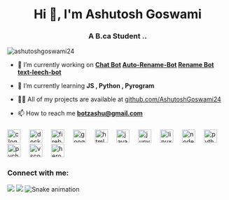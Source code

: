   <meta property="og:title" content="Ashutosh Goswami">
    <meta property="og:description" content="A B.ca Studant ..">
  <link rel="icon" href="Bin/Ashu.jpeg">
<h1 align="center">Hi 👋, I'm Ashutosh Goswami</h1>
<h3 align="center">A B.ca Student ..</h3>

<p align="left"> <img src="https://komarev.com/ghpvc/?username=ashutoshgoswami24&label=Profile%20views&color=0e75b6&style=flat" alt="ashutoshgoswami24" /> </p>

- 🔭 I’m currently working on **[Chat Bot](https://github.com/AshutoshGoswami24/Chat-Bot) [Auto-Rename-Bot](https://github.com/AshutoshGoswami24/Auto-Rename-Bot) [Rename Bot](https://github.com/AshutoshGoswami24/Rename-Bot) [text-leech-bot](https://github.com/AshutoshGoswami24/text-leech-bot)**

- 🌱 I’m currently learning **JS , Python , Pyrogram**

- 👨‍💻 All of my projects are available at [github.com/AshutoshGoswami24](https://github.com/AshutoshGoswami24?tab=repositories)

- 📫 How to reach me **botzashu@gmail.com**

<!--<img src="Bin/giphy.gif" alt="ashutoshgoswami24" >-->


###

<div align="left">
  <img src="https://cdn.jsdelivr.net/gh/devicons/devicon/icons/c/c-original.svg" height="30" alt="c logo"  />
  <img width="12" />
  <img src="https://cdn.jsdelivr.net/gh/devicons/devicon/icons/docker/docker-original.svg" height="30" alt="docker logo"  />
  <img width="12" />
  <img src="https://cdn.jsdelivr.net/gh/devicons/devicon/icons/firebase/firebase-plain.svg" height="30" alt="firebase logo"  />
  <img width="12" />
  <img src="https://cdn.jsdelivr.net/gh/devicons/devicon/icons/googlecloud/googlecloud-original.svg" height="30" alt="googlecloud logo"  />
  <img width="12" />
  <img src="https://cdn.jsdelivr.net/gh/devicons/devicon/icons/html5/html5-original.svg" height="30" alt="html5 logo"  />
  <img width="12" />
  <img src="https://cdn.jsdelivr.net/gh/devicons/devicon/icons/javascript/javascript-original.svg" height="30" alt="javascript logo"  />
  <img width="12" />
  <img src="https://cdn.jsdelivr.net/gh/devicons/devicon/icons/jupyter/jupyter-original.svg" height="30" alt="jupyter logo"  />
  <img width="12" />
  <img src="https://cdn.jsdelivr.net/gh/devicons/devicon/icons/linux/linux-original.svg" height="30" alt="linux logo"  />
  <img width="12" />
  <img src="https://cdn.jsdelivr.net/gh/devicons/devicon/icons/nodejs/nodejs-original.svg" height="30" alt="nodejs logo"  />
  <img width="12" />
  <img src="https://cdn.jsdelivr.net/gh/devicons/devicon/icons/python/python-original.svg" height="30" alt="python logo"  />
  <img width="12" />
  <img src="https://cdn.jsdelivr.net/gh/devicons/devicon/icons/pycharm/pycharm-original.svg" height="30" alt="pycharm logo"  />
  <img width="12" />
  <img src="https://cdn.jsdelivr.net/gh/devicons/devicon/icons/vscode/vscode-original.svg" height="30" alt="vscode logo"  />
  <img width="12" />
  <img src="https://cdn.jsdelivr.net/gh/devicons/devicon/icons/heroku/heroku-original.svg" height="30" alt="heroku logo"  />
</div>


<h3 align="left">Connect with me: </h3>
<a href="https://t.me/AshutoshGoswami24"><img src="https://img.shields.io/badge/-Asʜᴜᴛᴏsʜ Gᴏsᴡᴀᴍɪ 𝟸𝟺 🇮🇳™%20%20-0077B5?style=flat&logo=Telegram&logoColor=white"/></a>
<a href="https://t.me/AshuSupport"><img src="https://img.shields.io/badge/-Ashu Support%20%20-0077B5?style=flat&logo=Telegram&logoColor=white"/></a>

<img src="https://raw.githubusercontent.com/AshutoshGoswami24/AshutoshGoswami24/output/snake.svg" alt="Snake animation" />

###

<!--
<p><img align="left" src="https://github-readme-stats.vercel.app/api/top-langs?username=ashutoshgoswami24&show_icons=true&locale=en&layout=compact" alt="ashutoshgoswami24" /></p>

<p>&nbsp;<img align="center" src="https://github-readme-stats.vercel.app/api?username=ashutoshgoswami24&show_icons=true&locale=en" alt="ashutoshgoswami24" /></p>

<p><img align="center" src="https://github-readme-streak-stats.herokuapp.com/?user=ashutoshgoswami24&" alt="ashutoshgoswami24" /></p>-->

